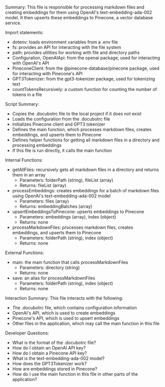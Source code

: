 Summary:
This file is responsible for processing markdown files and creating embeddings for them using OpenAI's text-embedding-ada-002 model. It then upserts these embeddings to Pinecone, a vector database service. 

Import statements:
- dotenv: loads environment variables from a .env file
- fs: provides an API for interacting with the file system
- path: provides utilities for working with file and directory paths
- Configuration, OpenAIApi: from the openai package, used for interacting with OpenAI's API
- PineconeClient: from the @pinecone-database/pinecone package, used for interacting with Pinecone's API
- GPT3Tokenizer: from the gpt3-tokenizer package, used for tokenizing text
- countTokensRecursively: a custom function for counting the number of tokens in a file

Script Summary:
- Copies the .docubotrc file to the local project if it does not exist
- Loads the configuration from the .docubotrc file
- Initializes Pinecone client and GPT3 tokenizer
- Defines the main function, which processes markdown files, creates embeddings, and upserts them to Pinecone
- Defines helper functions for getting all markdown files in a directory and processing embeddings
- If this file is run directly, it calls the main function

Internal Functions:
- getAllFiles: recursively gets all markdown files in a directory and returns them in an array
  - Parameters: folderPath (string), fileList (array)
  - Returns: fileList (array)
- processEmbeddings: creates embeddings for a batch of markdown files using OpenAI's text-embedding-ada-002 model
  - Parameters: files (array)
  - Returns: embeddingBatches (array)
- upsertEmbeddingsToPinecone: upserts embeddings to Pinecone
  - Parameters: embeddings (array), index (object)
  - Returns: none
- processMarkdownFiles: processes markdown files, creates embeddings, and upserts them to Pinecone
  - Parameters: folderPath (string), index (object)
  - Returns: none

External Functions:
- main: the main function that calls processMarkdownFiles
  - Parameters: directory (string)
  - Returns: none
- save: an alias for processMarkdownFiles
  - Parameters: folderPath (string), index (object)
  - Returns: none

Interaction Summary:
This file interacts with the following:
- The .docubotrc file, which contains configuration information
- OpenAI's API, which is used to create embeddings
- Pinecone's API, which is used to upsert embeddings
- Other files in the application, which may call the main function in this file

Developer Questions:
- What is the format of the .docubotrc file?
- How do I obtain an OpenAI API key?
- How do I obtain a Pinecone API key?
- What is the text-embedding-ada-002 model?
- How does the GPT3Tokenizer work?
- How are embeddings stored in Pinecone?
- How do I use the main function in this file in other parts of the application?